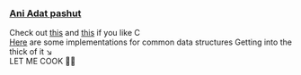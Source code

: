 ### [Ani Adat pashut](https://open.spotify.com/track/1F5zcJWVYelsmk1493aNm1?si=a48b25536fe04dd2)

Check out [this](https://github.com/aniadampashut/cpi) and [this](https://github.com/aniadampashut/cpm) if you like C <br>
[Here](https://github.com/aniadampashut/cdst) are some implementations for common data structures 
Getting into the thick of it ↘ <br>
LET ME COOK 👨‍🍳

<!--
**benAmi6360/benAmi6360** is a ✨ _special_ ✨ repository because its `README.md` (this file) appears on your GitHub profile.

Here are some ideas to get you started:

- 🔭 I’m currently working on ...
- 🌱 I’m currently learning ...
- 👯 I’m looking to collaborate on ...
- 🤔 I’m looking for help with ...
- 💬 Ask me about ...
- 📫 How to reach me: ...
- 😄 Pronouns: ...
- ⚡ Fun fact: ...
-->
